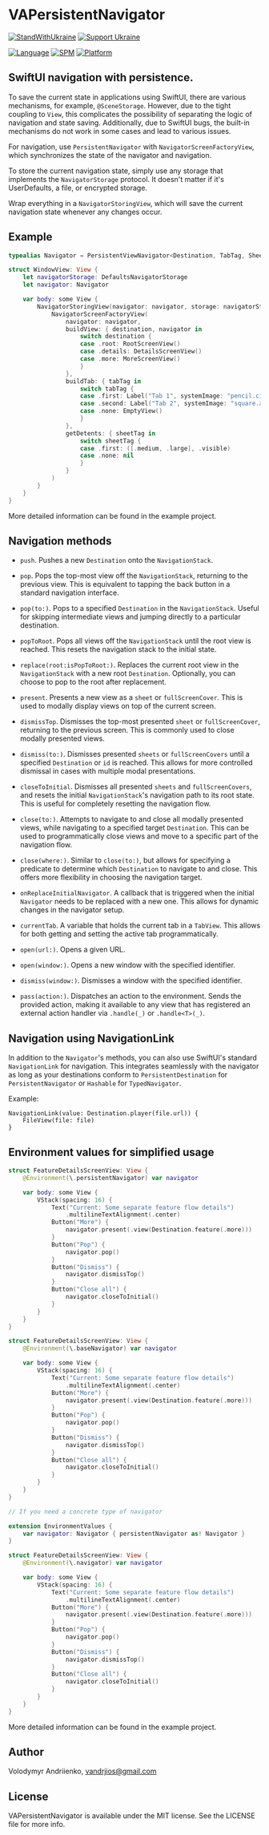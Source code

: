 # VAPersistentNavigator


[![StandWithUkraine](https://raw.githubusercontent.com/vshymanskyy/StandWithUkraine/main/badges/StandWithUkraine.svg)](https://github.com/vshymanskyy/StandWithUkraine/blob/main/docs/README.md)
[![Support Ukraine](https://img.shields.io/badge/Support-Ukraine-FFD500?style=flat&labelColor=005BBB)](https://opensource.fb.com/support-ukraine)


[![Language](https://img.shields.io/badge/language-Swift%206.2-orangered.svg?style=flat)](https://www.swift.org)
[![SPM](https://img.shields.io/badge/SPM-compatible-limegreen.svg?style=flat)](https://github.com/apple/swift-package-manager)
[![Platform](https://img.shields.io/badge/platform-iOS%20%7C%20watchOS%20%7C%20tvOS%20%7C%20macOS%20%7C%20macCatalyst-lightgray.svg?style=flat)](https://developer.apple.com/discover)


## SwiftUI navigation with persistence.


To save the current state in applications using SwiftUI, there are various mechanisms, for example, `@SceneStorage`. However, due to the tight coupling to `View`, this complicates the possibility of separating the logic of navigation and state saving. Additionally, due to SwiftUI bugs, the built-in mechanisms do not work in some cases and lead to various issues.


For navigation, use `PersistentNavigator` with `NavigatorScreenFactoryView`, which synchronizes the state of the navigator and navigation.


To store the current navigation state, simply use any storage that implements the `NavigatorStorage` protocol. It doesn't matter if it's UserDefaults, a file, or encrypted storage. 


Wrap everything in a `NavigatorStoringView`, which will save the current navigation state whenever any changes occur.


## Example


```swift
typealias Navigator = PersistentViewNavigator<Destination, TabTag, SheetTag>

struct WindowView: View {
    let navigatorStorage: DefaultsNavigatorStorage
    let navigator: Navigator

    var body: some View {
        NavigatorStoringView(navigator: navigator, storage: navigatorStorage) {
            NavigatorScreenFactoryView(
                navigator: navigator, 
                buildView: { destination, navigator in
                    switch destination {
                    case .root: RootScreenView()
                    case .details: DetailsScreenView()
                    case .more: MoreScreenView()
                    }
                },
                buildTab: { tabTag in
                    switch tabTag {
                    case .first: Label("Tab 1", systemImage: "pencil.circle")
                    case .second: Label("Tab 2", systemImage: "square.and.pencil.circle")
                    case .none: EmptyView()
                    }
                },
                getDetents: { sheetTag in
                    switch sheetTag {
                    case .first: ([.medium, .large], .visible)
                    case .none: nil
                    }
                }
            )
        }
    }
}
```


More detailed information can be found in the example project.


## Navigation methods


- `push`. Pushes a new `Destination` onto the `NavigationStack`.


- `pop`. Pops the top-most view off the `NavigationStack`, returning to the previous view. This is equivalent to tapping the back button in a standard navigation interface.


- `pop(to:)`. Pops to a specified `Destination` in the `NavigationStack`. Useful for skipping intermediate views and jumping directly to a particular destination.


- `popToRoot`. Pops all views off the `NavigationStack` until the root view is reached. This resets the navigation stack to the initial state.


- `replace(root:isPopToRoot:)`. Replaces the current root view in the `NavigationStack` with a new root `Destination`. Optionally, you can choose to pop to the root after replacement.


- `present`. Presents a new view as a `sheet` or `fullScreenCover`. This is used to modally display views on top of the current screen.


- `dismissTop`. Dismisses the top-most presented `sheet` or `fullScreenCover`, returning to the previous screen. This is commonly used to close modally presented views.


- `dismiss(to:)`. Dismisses presented `sheets` or `fullScreenCovers` until a specified `Destination` or `id` is reached. This allows for more controlled dismissal in cases with multiple modal presentations.


- `closeToInitial`. Dismisses all presented `sheets` and `fullScreenCovers`, and resets the initial `NavigationStack`'s navigation path to its root state. This is useful for completely resetting the navigation flow.


- `close(to:)`. Attempts to navigate to and close all modally presented views, while navigating to a specified target `Destination`. This can be used to programmatically close views and move to a specific part of the navigation flow.


- `close(where:)`. Similar to `close(to:)`, but allows for specifying a predicate to determine which `Destination` to navigate to and close. This offers more flexibility in choosing the navigation target.


- `onReplaceInitialNavigator`. A callback that is triggered when the initial `Navigator` needs to be replaced with a new one. This allows for dynamic changes in the navigator setup.


- `currentTab`. A variable that holds the current tab in a `TabView`. This allows for both getting and setting the active tab programmatically.


- `open(url:)`. Opens a given URL.


- `open(window:)`. Opens a new window with the specified identifier.


- `dismiss(window:)`. Dismisses a window with the specified identifier.


- `pass(action:)`. Dispatches an action to the environment. Sends the provided action, making it available to any view that has registered an external action handler via `.handle(_)` or `.handle<T>(_)`.


## Navigation using NavigationLink


In addition to the `Navigator`'s methods, you can also use SwiftUI's standard `NavigationLink` for navigation. This integrates seamlessly with the navigator as long as your destinations conform to `PersistentDestination` for `PersistentNavigator` or `Hashable` for `TypedNavigator`.


Example:


```
NavigationLink(value: Destination.player(file.url)) {
    FileView(file: file)
}
```


## Environment values for simplified usage


```swift
struct FeatureDetailsScreenView: View {
    @Environment(\.persistentNavigator) var navigator

    var body: some View {
        VStack(spacing: 16) {
            Text("Current: Some separate feature flow details")
                .multilineTextAlignment(.center)
            Button("More") {
                navigator.present(.view(Destination.feature(.more)))
            }
            Button("Pop") {
                navigator.pop()
            }
            Button("Dismiss") {
                navigator.dismissTop()
            }
            Button("Close all") {
                navigator.closeToInitial()
            }
        }
    }
}

struct FeatureDetailsScreenView: View {
    @Environment(\.baseNavigator) var navigator

    var body: some View {
        VStack(spacing: 16) {
            Text("Current: Some separate feature flow details")
                .multilineTextAlignment(.center)
            Button("More") {
                navigator.present(.view(Destination.feature(.more)))
            }
            Button("Pop") {
                navigator.pop()
            }
            Button("Dismiss") {
                navigator.dismissTop()
            }
            Button("Close all") {
                navigator.closeToInitial()
            }
        }
    }
}

// If you need a concrete type of navigator

extension EnvironmentValues {
    var navigator: Navigator { persistentNavigator as! Navigator }
}

struct FeatureDetailsScreenView: View {
    @Environment(\.navigator) var navigator

    var body: some View {
        VStack(spacing: 16) {
            Text("Current: Some separate feature flow details")
                .multilineTextAlignment(.center)
            Button("More") {
                navigator.present(.view(Destination.feature(.more)))
            }
            Button("Pop") {
                navigator.pop()
            }
            Button("Dismiss") {
                navigator.dismissTop()
            }
            Button("Close all") {
                navigator.closeToInitial()
            }
        }
    }
}
```


More detailed information can be found in the example project.


## Author


Volodymyr Andriienko, vandrjios@gmail.com


## License


VAPersistentNavigator is available under the MIT license. See the LICENSE file for more info.
